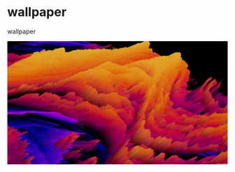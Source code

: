 # wallpaper
wallpaper

![Image1](https://github.com/Leonimmer-08/wallpaper/blob/main/Fusion%20A1.jpg)
